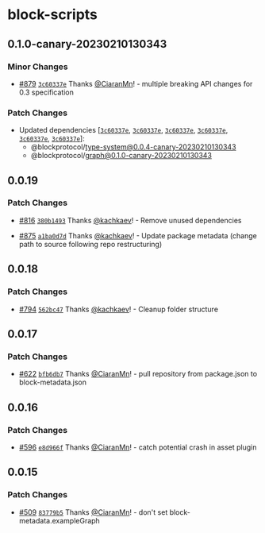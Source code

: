 # block-scripts

## 0.1.0-canary-20230210130343

### Minor Changes

- [#879](https://github.com/blockprotocol/blockprotocol/pull/879) [`3c60337e`](https://github.com/blockprotocol/blockprotocol/commit/3c60337eb95c4bcaa31ea3cd9572b9e42efeb801) Thanks [@CiaranMn](https://github.com/CiaranMn)! - multiple breaking API changes for 0.3 specification

### Patch Changes

- Updated dependencies [[`3c60337e`](https://github.com/blockprotocol/blockprotocol/commit/3c60337eb95c4bcaa31ea3cd9572b9e42efeb801), [`3c60337e`](https://github.com/blockprotocol/blockprotocol/commit/3c60337eb95c4bcaa31ea3cd9572b9e42efeb801), [`3c60337e`](https://github.com/blockprotocol/blockprotocol/commit/3c60337eb95c4bcaa31ea3cd9572b9e42efeb801), [`3c60337e`](https://github.com/blockprotocol/blockprotocol/commit/3c60337eb95c4bcaa31ea3cd9572b9e42efeb801), [`3c60337e`](https://github.com/blockprotocol/blockprotocol/commit/3c60337eb95c4bcaa31ea3cd9572b9e42efeb801), [`3c60337e`](https://github.com/blockprotocol/blockprotocol/commit/3c60337eb95c4bcaa31ea3cd9572b9e42efeb801)]:
  - @blockprotocol/type-system@0.0.4-canary-20230210130343
  - @blockprotocol/graph@0.1.0-canary-20230210130343

## 0.0.19

### Patch Changes

- [#816](https://github.com/blockprotocol/blockprotocol/pull/816) [`380b1493`](https://github.com/blockprotocol/blockprotocol/commit/380b149326450f4cf9b8300182eb199aa8f6a62f) Thanks [@kachkaev](https://github.com/kachkaev)! - Remove unused dependencies

- [#875](https://github.com/blockprotocol/blockprotocol/pull/875) [`a1ba0d7d`](https://github.com/blockprotocol/blockprotocol/commit/a1ba0d7d17971ee30586a673ce3d4f5bee6e65d1) Thanks [@kachkaev](https://github.com/kachkaev)! - Update package metadata (change path to source following repo restructuring)

## 0.0.18

### Patch Changes

- [#794](https://github.com/blockprotocol/blockprotocol/pull/794) [`562bc47`](https://github.com/blockprotocol/blockprotocol/commit/562bc477fdc35b8d3b94dc6c4b2207b9bd2cd057) Thanks [@kachkaev](https://github.com/kachkaev)! - Cleanup folder structure

## 0.0.17

### Patch Changes

- [#622](https://github.com/blockprotocol/blockprotocol/pull/622) [`bfb6db7`](https://github.com/blockprotocol/blockprotocol/commit/bfb6db7c3138c410b0003869cb15ebbb5f18ac7a) Thanks [@CiaranMn](https://github.com/CiaranMn)! - pull repository from package.json to block-metadata.json

## 0.0.16

### Patch Changes

- [#596](https://github.com/blockprotocol/blockprotocol/pull/596) [`e8d966f`](https://github.com/blockprotocol/blockprotocol/commit/e8d966f23da20e07b541fda55c51d71a2e8d0a5d) Thanks [@CiaranMn](https://github.com/CiaranMn)! - catch potential crash in asset plugin

## 0.0.15

### Patch Changes

- [#509](https://github.com/blockprotocol/blockprotocol/pull/509) [`83779b5`](https://github.com/blockprotocol/blockprotocol/commit/83779b55a856421c71169ddeffed3ce7843c6fb8) Thanks [@CiaranMn](https://github.com/CiaranMn)! - don't set block-metadata.exampleGraph
